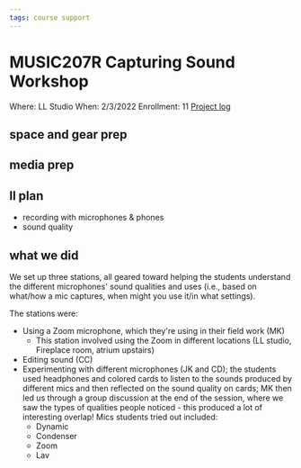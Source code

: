 ```yaml
---
tags: course support
---
```

# MUSIC207R Capturing Sound Workshop

Where: LL Studio
When: 2/3/2022
Enrollment: 11
[Project log](https://docs.google.com/document/d/1hI3eb4oXeH-dSodMyWX4FmYpC5AFPPMQYRaGvpGgZUM/edit#)


## space and gear prep
## media prep
## ll plan
* recording with microphones & phones
* sound quality

## what we did
We set up three stations, all geared toward helping the students understand the different microphones' sound qualities and uses (i.e., based on what/how a mic captures, when might you use it/in what settings). 

The stations were:
* Using a Zoom microphone, which they're using in their field work (MK)
    * This station involved using the Zoom in different locations (LL studio, Fireplace room, atrium upstairs)
* Editing sound (CC)
* Experimenting with different microphones (JK and CD); the students used headphones and colored cards to listen to the sounds produced by different mics and then reflected on the sound quality on cards; MK then led us through a group discussion at the end of the session, where we saw the types of qualities people noticed - this produced a lot of interesting overlap! Mics students tried out included:
    * Dynamic
    * Condenser
    * Zoom
    * Lav

